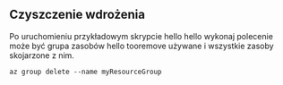 ## <a name="clean-up-deployment"></a>Czyszczenie wdrożenia

Po uruchomieniu przykładowym skrypcie hello hello wykonaj polecenie może być grupa zasobów hello tooremove używane i wszystkie zasoby skojarzone z nim.

```azurecli
az group delete --name myResourceGroup
```